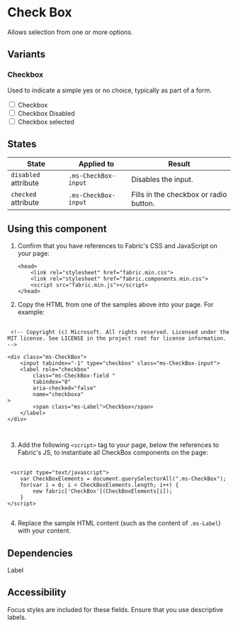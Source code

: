 # Check Box
Allows selection from one or more options.

## Variants

### Checkbox
Used to indicate a simple yes or no choice, typically as part of a form.



<div class="ms-CheckBox"> 
    <input tabindex="-1" type="checkbox" class="ms-CheckBox-input">
    <label role="checkbox"
        class="ms-CheckBox-field "
        tabindex="0"
        aria-checked="false"
        name="checkboxa"
>
        <span class="ms-Label">Checkbox</span>
    </label>
</div>

<div class="ms-CheckBox"> 
    <input tabindex="-1" type="checkbox" class="ms-CheckBox-input">
    <label role="checkbox"
        class="ms-CheckBox-field  is-disabled "
        tabindex="0"
        aria-checked="false"
        name="checkboxb"
        aria-disabled="true"
        >
        <span class="ms-Label">Checkbox Disabled</span>
    </label>
</div>

<div class="ms-CheckBox"> 
    <input tabindex="-1" type="checkbox" class="ms-CheckBox-input">
    <label role="checkbox"
        class="ms-CheckBox-field "
        tabindex="0"
        aria-checked="true"
        name="checkboxc"
>
        <span class="ms-Label">Checkbox selected</span>
    </label>
</div>



## States
State | Applied to | Result
 --- | --- | ---
`disabled` attribute | `.ms-CheckBox-input` | Disables the input.
`checked` attribute | `.ms-CheckBox-input` | Fills in the checkbox or radio button.

## Using this component
1. Confirm that you have references to Fabric's CSS and JavaScript on your page:
    ```
    <head>
        <link rel="stylesheet" href="fabric.min.css">
        <link rel="stylesheet" href="fabric.components.min.css">
        <script src="fabric.min.js"></script>
    </head>
    ```
2. Copy the HTML from one of the samples above into your page. For example:

<pre>
    <code>
 &lt;!-- Copyright (c) Microsoft. All rights reserved. Licensed under the MIT license. See LICENSE in the project root for license information. --&gt;

&lt;div class&#x3D;&quot;ms-CheckBox&quot;&gt; 
    &lt;input tabindex&#x3D;&quot;-1&quot; type&#x3D;&quot;checkbox&quot; class&#x3D;&quot;ms-CheckBox-input&quot;&gt;
    &lt;label role&#x3D;&quot;checkbox&quot;
        class&#x3D;&quot;ms-CheckBox-field &quot;
        tabindex&#x3D;&quot;0&quot;
        aria-checked&#x3D;&quot;false&quot;
        name&#x3D;&quot;checkboxa&quot;
&gt;
        &lt;span class&#x3D;&quot;ms-Label&quot;&gt;Checkbox&lt;/span&gt;
    &lt;/label&gt;
&lt;/div&gt;

    </code>
</pre>

3. Add the following `<script>` tag to your page, below the references to Fabric's JS, to instantiate all CheckBox components on the page:

<pre>
    <code>
 &lt;script type&#x3D;&quot;text/javascript&quot;&gt;
    var CheckBoxElements &#x3D; document.querySelectorAll(&quot;.ms-CheckBox&quot;);
    for(var i &#x3D; 0; i &lt; CheckBoxElements.length; i++) {
        new fabric[&#x27;CheckBox&#x27;](CheckBoxElements[i]);
    }
&lt;/script&gt;
    </code>
</pre>

4. Replace the sample HTML content (such as the content of `.ms-Label`) with your content.

## Dependencies
Label

## Accessibility
Focus styles are included for these fields. Ensure that you use descriptive labels.


<script type="text/javascript">
    var CheckBoxElements = document.querySelectorAll(".ms-CheckBox");
    for(var i = 0; i < CheckBoxElements.length; i++) {
        new fabric['CheckBox'](CheckBoxElements[i]);
    }
</script>